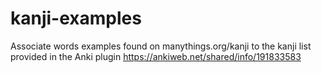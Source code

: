 # kanji-examples
Associate words examples found on manythings.org/kanji to the kanji list provided in the Anki plugin https://ankiweb.net/shared/info/191833583
